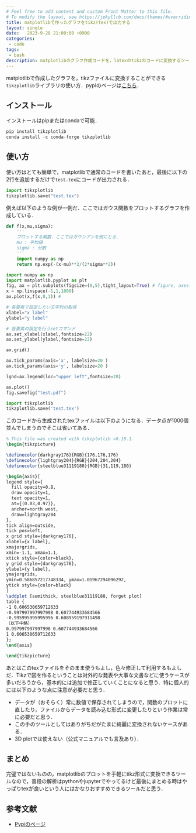 ```yaml
---
# Feel free to add content and custom Front Matter to this file.
# To modify the layout, see https://jekyllrb.com/docs/themes/#overriding-theme-defaults
title: matplotlibで作ったグラフをtikz(tex)で出力する
layout: single
date:   2023-9-28 21:00:00 +0900
categories: 
 - code
tags:
 - bash
description: matplotlibのグラフ作成コードを，latexのtikzのコードに変換するツールtikzplotlibの使い方の紹介．
---
```


matplotlibで作成したグラフを，tikzファイルに変換することができる`tikzplotlib`ライブラリの使い方．pypiのページは[こちら](https://pypi.org/project/tikzplotlib/)．

## インストール

インストールはpipまたはcondaで可能．

```python
pip install tikzplotlib
conda install -c conda-forge tikzplotlib
```

## 使い方

使い方はとても簡単で，matplotlibで通常のコードを書いたあと，最後に以下の2行を追加するだけで`test.tex`にコードが出力される．

```python
import tikzplotlib
tikzplotlib.save("test.tex")
```

例えば以下のような例が一例だ．ここではガウス関数をプロットするグラフを作成している．

```python
def f(x,mu,sigma):
    '''
    プロットする関数．ここではガウシアンを例にとる．
    mu : 平均値
    sigma : 分散
    '''
    import numpy as np
    return np.exp(-(x-mu)**2/(2*sigma**2))

import numpy as np
import matplotlib.pyplot as plt
fig, ax = plt.subplots(figsize=(8,5),tight_layout=True) # figure, axesオブジェクトを作成
x = np.linspace(-1,1,1000)
ax.plot(x,f(x,0,1)) #

# 各要素で設定したい文字列の取得
xlabel="x label"
ylabel="y label"

# 各要素の設定を行うsetコマンド
ax.set_xlabel(xlabel,fontsize=22)
ax.set_ylabel(ylabel,fontsize=22)

ax.grid()

ax.tick_params(axis='x', labelsize=20 )
ax.tick_params(axis='y', labelsize=20 )

lgnd=ax.legend(loc="upper left",fontsize=20)

ax.plot()
fig.savefig("test.pdf")

import tikzplotlib
tikzplotlib.save('test.tex')
```

このコードから生成されたtexファイルは以下のようになる．データ点が1000個並んでしまうのでそこは省いてある．

```tex
% This file was created with tikzplotlib v0.10.1.
\begin{tikzpicture}

\definecolor{darkgray176}{RGB}{176,176,176}
\definecolor{lightgray204}{RGB}{204,204,204}
\definecolor{steelblue31119180}{RGB}{31,119,180}

\begin{axis}[
legend style={
  fill opacity=0.8,
  draw opacity=1,
  text opacity=1,
  at={(0.03,0.97)},
  anchor=north west,
  draw=lightgray204
},
tick align=outside,
tick pos=left,
x grid style={darkgray176},
xlabel={x label},
xmajorgrids,
xmin=-1.1, xmax=1.1,
xtick style={color=black},
y grid style={darkgray176},
ylabel={y label},
ymajorgrids,
ymin=0.586857217748334, ymax=1.01967294096292,
ytick style={color=black}
]
\addplot [semithick, steelblue31119180, forget plot]
table {
-1 0.606530659712633
-0.997997997997998 0.607744933684566
-0.995995995995996 0.608959197911498
（以下中略）
0.997997997997998 0.607744933684566
1 0.606530659712633
};
\end{axis}

\end{tikzpicture}
```

あとはこのtexファイルをそのまま使うもよし，色々修正して利用するもよしだ．Tikzで図を作るということは対外的な発表や大事な文書などに使うケースが多いだろうから，基本的には追加で修正していくことになると思う．特に個人的には以下のような点に注意が必要だと思う．

- データが（おそらく）常に数値で保存されてしまうので，関数のプロットに直したり，ファイルからデータを読み込む形式に変更したりという作業は常に必要だと思う．
- この手のツールとしてはありがちだがたまに綺麗に変換されないケースがある．
- 3D plotでは使えない（公式マニュアルでも言及あり）．


## まとめ

完璧ではないものの，matplotlibのプロットを手軽にtikz形式に変換できるツールなので，普段の解析はpythonやjupyterでやってるけど最後にまとめる時はやっぱりtexが良いという人にはかなりおすすめできるツールだと思う．


## 参考文献

- [Pypiのページ](https://pypi.org/project/tikzplotlib/)
